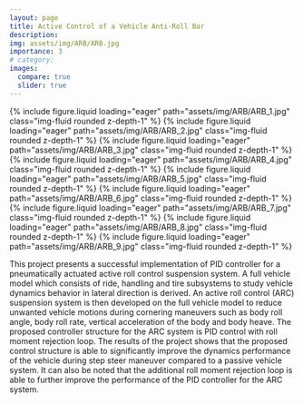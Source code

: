 ```yaml
---
layout: page
title: Active Control of a Vehicle Anti-Roll Bar
description: 
img: assets/img/ARB/ARB.jpg
importance: 3
# category: 
images:
  compare: true
  slider: true
---
```


<swiper-container keyboard="true" navigation="true" pagination="true" pagination-clickable="true" pagination-dynamic-bullets="true" rewind="true">
  <swiper-slide>{% include figure.liquid loading="eager" path="assets/img/ARB/ARB_1.jpg" class="img-fluid rounded z-depth-1" %}</swiper-slide>
  <swiper-slide>{% include figure.liquid loading="eager" path="assets/img/ARB/ARB_2.jpg" class="img-fluid rounded z-depth-1" %}</swiper-slide>
  <swiper-slide>{% include figure.liquid loading="eager" path="assets/img/ARB/ARB_3.jpg" class="img-fluid rounded z-depth-1" %}</swiper-slide>
  <swiper-slide>{% include figure.liquid loading="eager" path="assets/img/ARB/ARB_4.jpg" class="img-fluid rounded z-depth-1" %}</swiper-slide>
  <swiper-slide>{% include figure.liquid loading="eager" path="assets/img/ARB/ARB_5.jpg" class="img-fluid rounded z-depth-1" %}</swiper-slide>
  <swiper-slide>{% include figure.liquid loading="eager" path="assets/img/ARB/ARB_6.jpg" class="img-fluid rounded z-depth-1" %}</swiper-slide>
  <swiper-slide>{% include figure.liquid loading="eager" path="assets/img/ARB/ARB_7.jpg" class="img-fluid rounded z-depth-1" %}</swiper-slide>
  <swiper-slide>{% include figure.liquid loading="eager" path="assets/img/ARB/ARB_8.jpg" class="img-fluid rounded z-depth-1" %}</swiper-slide>
  <swiper-slide>{% include figure.liquid loading="eager" path="assets/img/ARB/ARB_9.jpg" class="img-fluid rounded z-depth-1" %}</swiper-slide>
</swiper-container>

This project presents a successful implementation of PID controller for a pneumatically actuated active roll control suspension system. A full vehicle model which consists of ride, handling and tire subsystems to study vehicle dynamics behavior in lateral direction is derived. An active roll control (ARC) suspension system is then developed on the full vehicle model to reduce unwanted vehicle motions during cornering maneuvers such as body roll angle, body roll rate, vertical acceleration of the body and body heave. The proposed controller structure for the ARC system is PID control with roll moment rejection loop. The results of the project shows that the proposed control structure is able to significantly improve the dynamics performance of the vehicle during step steer maneuver compared to a passive vehicle system. It can also be noted that the additional roll moment rejection loop is able to further improve the performance of the PID controller for the ARC system.
